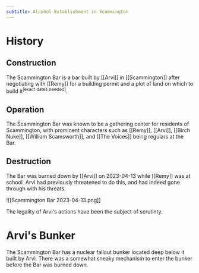 ```yaml
---
subtitle: Alcohol Establishment in Scammington
---
```


# History

## Construction
The Scammington Bar is a bar built by [[Arvi]] in [[Scammington]] after negotiating with [[Remy]] for a building permit and a plot of land on which to build it<sup>[exact dates needed]</sup>.

## Operation
The Scammington Bar was known to be a gathering center for residents of Scammington, with prominent characters such as [[Remy]], [[Arvi]], [[Birch Nuke]], [[William Scamsworth]], and [[The Voices]] being regulars at the Bar.

## Destruction
The Bar was burned down by [[Arvi]] on 2023-04-13 while [[Remy]] was at school. Arvi had previously threatened to do this, and had indeed gone through with his threats.

![[Scammington Bar 2023-04-13.png]]

The legality of Arvi's actions have been the subject of scrutinty.

# Arvi's Bunker
The Scammington Bar has a nuclear fallout bunker located deep below it built by Arvi. There was a somewhat sneaky mechanism to enter the bunker before the Bar was burned down.